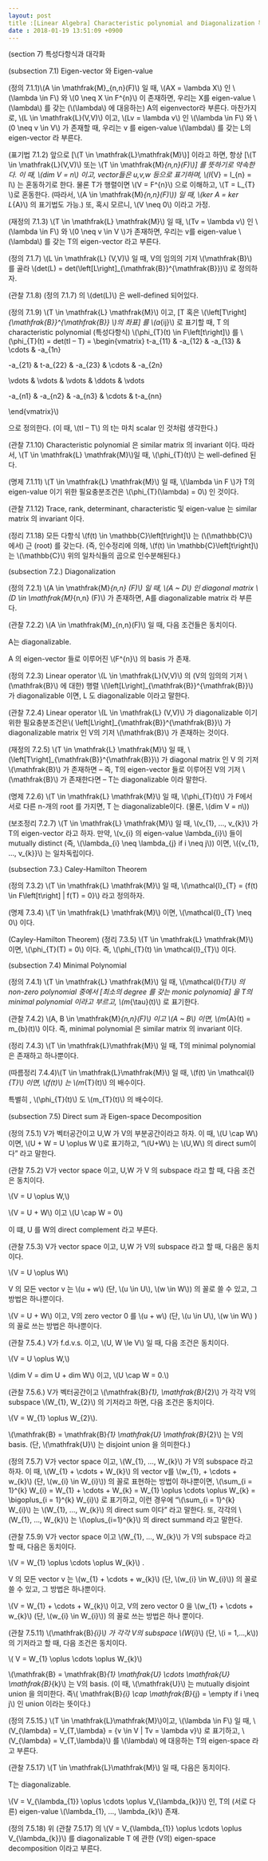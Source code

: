 ```yaml
---
layout: post
title :[Linear Algebra] Characteristic polynomial and Diagonalization 특성다항식과 대각화
date : 2018-01-19 13:51:09 +0900
---
```

(section 7) 특성다항식과 대각화

(subsection 7.1) Eigen-vector 와 Eigen-value

(정의 7.1.1)\\(A \in \mathfrak{M}_{n,n}(F)\\) 일 때, \\(AX = \lambda X\\) 인 \\(\lambda \in F\\) 와 \\(0 \neq X \in F^{n}\\) 이 존재하면, 우리는 X를 eigen-value \\(\lambda\\) 를 갖는 (\\(\lambda\\) 에 대응하는) A의 eigenvector라 부른다. 마찬가지로, \\(L \in \mathfrak{L}(V,V)\\) 이고, \\(Lv = \lambda v\\) 인 \\(\lambda \in F\\) 와 \\(0 \neq v \in V\\) 가 존재할 때, 우리는 v 를 eigen-value \\(\lambda\\) 를 갖는 L의 eigen-vector 라 부른다.

(표기법 7.1.2) 앞으로 [\\(T \in \mathfrak{L}\mathfrak{M}\\)] 이라고 하면, 항상 [\\(T \in \mathfrak{L}(V,V)\\) 또는 \\(T \in \mathfrak{M}_{n,n}(F)\\)] 를 뜻하기로 약속한다. 이 때, \\(dim V = n\\) 이고, vector들은 u,v,w 등으로 표기하며, \\(I_{V} = I_{n} = I\\) 는 혼동하기로 한다. 물론 T가 행렬이면 \\(V = F^{n}\\) 으로 이해하고, \\(T = L_{T} \\)로 혼동한다. (따라서, \\(A \in \mathfrak{M}_{n,n}(F)\\)) 일 때, \\(ker A = ker L_{A}\\) 의 표기법도 가능.) 또, 혹시 모르니, \\(V \neq 0\\) 이라고 가정.

(재정의 7.1.3) \\(T \in \mathfrak{L} \mathfrak{M}\\) 일 때, \\(Tv = \lambda v\\) 인 \\(\lambda \in F\\) 와 \\(0 \neq v \in V \\)가 존재하면, 우리는 v를 eigen-value \\(\lambda\\) 를 갖는 T의 eigen-vector 라고 부른다. 

(정의 7.1.7) \\(L \in \mathfrak{L} (V,V)\\) 일 때, V의 임의의 기저 \\(\mathfrak{B}\\) 를 골라 \\(det(L) = det(\left[L\right]_{\mathfrak{B}}^{\mathfrak{B}})\\) 로 정의하자.

(관찰 7.1.8) (정의 7.1.7) 의 \\(det(L)\\) 은 well-defined 되어있다.

(정의 7.1.9) \\(T \in \mathfrak{L} \mathfrak{M}\\) 이고, [T 혹은 \\(\left[T\right]_{\mathfrak{B}}^{\mathfrak{B}} \\)의 좌표] 를 \\(a_{ij}\\) 로 표기할 때, T 의 characteristic polynomial (특성다항식) \\(\phi_{T}(t) \in F\left[t\right]\\) 를 \\(\phi_{T}(t) = det(tI – T) = \begin{vmatrix} t-a_{11} & -a_{12} & -a_{13} & \cdots & -a_{1n} 



 -a_{21} & t-a_{22} & -a_{23} & \cdots & -a_{2n} 



 \vdots & \vdots & \vdots & \ddots & \vdots 



 -a_{n1} & -a_{n2} & -a_{n3} & \cdots & t-a_{nn} 



 \end{vmatrix}\\)

으로 정의한다. (이 때, \\(tI – T\\) 의 t는 마치 scalar 인 것처럼 생각한다.)

(관찰 7.1.10) Characteristic polynomial 은 similar matrix 의 invariant 이다. 따라서, \\(T \in \mathfrak{L} \mathfrak{M}\\)일 때, \\(\phi_{T}(t)\\) 는 well-defined 된다.

(명제 7.1.11) \\(T \in \mathfrak{L} \mathfrak{M}\\) 일 때, \\(\lambda \in F \\)가 T의 eigen-value 이기 위한 필요충분조건은 \\(\phi_{T}(\lambda) = 0\\) 인 것이다.

(관찰 7.1.12) Trace, rank, determinant, characteristic 및 eigen-value 는 similar matrix 의 invariant 이다.

(정리 7.1.18) 모든 다항식 \\(f(t) \in \mathbb{C}\left[t\right]\\) 는 (\\(\mathbb{C}\\) 에서) 근 (root) 를 갖는다. (즉, 인수정리에 의해, \\(f(t) \in \mathbb{C}\left[t\right]\\) 는 \\(\mathbb{C}\\) 위의 일차식들의 곱으로 인수분해된다.)

(subsection 7.2.) Diagonalization

(정의 7.2.1) \\(A \in \mathfrak{M}_{n,n} (F)\\) 일 때, \\(A ~ D\\) 인 diagonal matrix \\(D \in \mathfrak{M}_{n,n} (F)\\) 가 존재하면, A를 diagonalizable matrix 라 부른다.

(관찰 7.2.2) \\(A \in \mathfrak{M}_{n,n}(F)\\) 일 때, 다음 조건들은 동치이다.

 A는 diagonalizable.

A 의 eigen-vector 들로 이루어진 \\(F^{n}\\) 의 basis 가 존재.

(정의 7.2.3) Linear operator \\(L \in \mathfrak{L}(V,V)\\) 의 (V의 임의의 기저 \\(\mathfrak{B}\\) 에 대한) 행렬 \\(\left[L\right]_{\mathfrak{B}}^{\mathfrak{B}}\\) 가 diagonalizable 이면, L 도 diagonalizable 이라고 말한다.

(관찰 7.2.4) Linear operator \\(L \in \mathfrak{L} (V,V)\\) 가 diagonalizable 이기 위한 필요충분조건은\\( \left[L\right]_{\mathfrak{B}}^{\mathfrak{B}}\\) 가 diagonalizable matrix 인 V의 기저 \\(\mathfrak{B}\\) 가 존재하는 것이다.

(재정의 7.2.5) \\(T \in \mathfrak{L} \mathfrak{M}\\) 일 때, \\(\left[T\right]_{\mathfrak{B}}^{\mathfrak{B}}\\) 가 diagonal matrix 인 V 의 기저 \\(\mathfrak{B}\\) 가 존재하면 – 즉, T의 eigen-vector 들로 이루어진 V의 기저 \\(\mathfrak{B}\\) 가 존재한다면 – T는 diagonalizable 이라 말한다.

(명제 7.2.6) \\(T \in \mathfrak{L} \mathfrak{M}\\) 일 때, \\(\phi_{T}(t)\\) 가 F에서 서로 다른 n-개의 root 를 가지면, T 는 diagonalizable이다. (물론, \\(dim V = n\\))

(보조정리 7.2.7) \\(T \in \mathfrak{L} \mathfrak{M}\\) 일 때, \\(v_{1}, …, v_{k}\\) 가 T의 eigen-vector 라고 하자. 만약, \\(v_{i} 의 eigen-value \lambda_{i}\\) 들이 mutually distinct (즉, \\(\lambda_{i} \neq \lambda_{j} if i \neq j\\)) 이면, \\({v_{1}, …, v_{k}}\\) 는 일차독립이다.

(subsection 7.3.) Caley-Hamilton Theorem

(정의 7.3.2) \\(T \in \mathfrak{L} \mathfrak{M}\\) 일 때, \\(\mathcal{I}_{T} = {f(t) \in F\left[t\right] | f(T) = 0}\\) 라고 정의하자.

(명제 7.3.4) \\(T \in \mathfrak{L} \mathfrak{M}\\) 이면, \\(\mathcal{I}_{T} \neq 0\\) 이다.

(Cayley-Hamilton Theorem) (정리 7.3.5) \\(T \in \mathfrak{L} \mathfrak{M}\\) 이면, \\(\phi_{T}(T) = 0\\) 이다. 즉, \\(\phi_{T}(t) \in \mathcal{I}_{T}\\) 이다.

(subsection 7.4) Minimal Polynomial

(정의 7.4.1) \\(T \in \mathfrak{L} \mathfrak{M}\\) 일 때, \\(\mathcal{I}_{T}\\) 의 non-zero polynomial 중에서 [최소의 degree 를 갖는 monic polynomia] 을 T의 minimal polynomial 이라고 부르고, \\(m_{\tau}(t)\\) 로 표기한다.

(관찰 7.4.2) \\(A, B \in \mathfrak{M}_{n,n}(F)\\) 이고 \\(A ~ B\\) 이면, \\(m_{A}(t) = m_{b}(t)\\) 이다. 즉, minimal polynomial 은 similar matrix 의 invariant 이다.

(정리 7.4.3) \\(T \in \mathfrak{L}\mathfrak{M}\\) 일 때, T의 minimal polynomial 은 존재하고 하나뿐이다.

(따름정리 7.4.4)\\(T \in \mathfrak{L}\mathfrak{M}\\) 일 때, \\(f(t) \in \mathcal{I}_{T}\\) 이면, \\(f(t)\\) 는 \\(m_{T}(t)\\) 의 배수이다. 

특별히 , \\(\phi_{T}(t)\\) 도 \\(m_{T}(t)\\) 의 배수이다.

(subsection 7.5) Direct sum 과 Eigen-space Decomposition

(정의 7.5.1) V가 벡터공간이고 U,W 가 V의 부분공간이라고 하자. 이 때, \\(U \cap W\\) 이면, \\(U + W = U \oplus W \\)로 표기하고, “\\(U+W\\) 는 \\(U,W\\) 의 direct sum이다” 라고 말한다.

(관찰 7.5.2) V가 vector space 이고, U,W 가 V 의 subspace 라고 할 때, 다음 조건은 동치이다.

\\(V = U \oplus W,\\)

\\(V = U + W\\) 이고 \\(U \cap W = 0\\)

이 떄, U 를 W의 direct complement 라고 부른다.

(관찰 7.5.3) V가 vector space 이고, U,W 가 V의 subspace 라고 할 때, 다음은 동치이다.

\\(V = U \oplus W\\)

V 의 모든 vector v 는 \\(u + w\\) (단, \\(u \in U\\), \\(w \in W\\)) 의 꼴로 쓸 수 있고, 그 방법은 하나뿐이다.

\\(V = U + W\\) 이고, V의 zero vector 0 를 \\(u + w\\) (단, \\(u \in U\\), \\(w \in W\\) ) 의 꼴로 쓰는 방법은 하나뿐이다.

(관찰 7.5.4.) V가 f.d.v.s. 이고, \\(U, W \le V\\) 일 때, 다음 조건은 동치이다.

 \\(V = U \oplus W,\\)

\\(dim V = dim U + dim W\\) 이고, \\(U \cap W = 0.\\)

(관찰 7.5.6.) V가 벡터공간이고 \\(\mathfrak{B}_{1}, \mathfrak{B}_{2}\\) 가 각각 V의 subspace \\(W_{1}, W_{2}\\) 의 기저라고 하면, 다음 조건은 동치이다.

 \\(V = W_{1} \oplus W_{2}\\).

\\(\mathfrak{B} = \mathfrak{B}_{1} \mathfrak{U} \mathfrak{B}_{2}\\) 는 V의 basis. (단, \\(\mathfrak{U}\\) 는 disjoint union 을 의미한다.)

(정의 7.5.7) V가 vector space 이고, \\(W_{1}, …, W_{k}\\) 가 V의 subspace 라고 하자. 이 때, \\(W_{1} + \cdots + W_{k}\\) 의 vector v를 \\(w_{1}, + \cdots + w_{k}\\) (단, \\(w_{i} \in W_{i}\\)) 의 꼴로 표현하는 방법이 하나뿐이면, \\(\sum_{i = 1}^{k} W_{i} = W_{1} + \cdots + W_{k} = W_{1} \oplus \cdots \oplus W_{k} = \bigoplus_{i = 1}^{k} W_{i}\\) 로 표기하고, 이런 경우에 “\\(\sum_{i = 1}^{k} W_{i}\\) 는 \\(W_{1}, …, W_{k}\\) 의 direct sum 이다” 라고 말한다. 또, 각각의 \\(W_{1}, …, W_{k}\\) 는 \\(\oplus_{i=1}^{k}\\) 의 direct summand 라고 말한다.

(관찰 7.5.9) V가 vector space 이고 \\(W_{1}, …, W_{k}\\) 가 V의 subspace 라고 할 때, 다음은 동치이다.

\\(V = W_{1} \oplus \cdots \oplus W_{k}\\) .

V 의 모든 vector v 는 \\(w_{1} + \cdots + w_{k}\\) (단, \\(w_{i} \in W_{i}\\)) 의 꼴로 쓸 수 있고, 그 방법은 하나뿐이다.

\\(V = W_{1} + \cdots + W_{k}\\) 이고, V의 zero vector 0 을 \\(w_{1} + \cdots + w_{k}\\) (단, \\(w_{i} \in W_{i}\\)) 의 꼴로 쓰는 방법은 하나 뿐이다.

(관찰 7.5.11) \\(\mathfrak{B}_{i}\\) 가 각각 V의 subspace \\(W_{i}\\) (단, \\(i = 1,…,k\\)) 의 기저라고 할 때, 다음 조건은 동치이다.

\\( V = W_{1} \oplus \cdots \oplus W_{k}\\)

\\(\mathfrak{B} = \mathfrak{B}_{1} \mathfrak{U} \cdots \mathfrak{U} \mathfrak{B}_{k}\\) 는 V의 basis. (이 때, \\(\mathfrak{U}\\) 는 mutually disjoint union 을 의미한다. 즉\\( \mathfrak{B}_{i} \cap \mathfrak{B}_{j} = \empty if i \neq j\\) 인 union 이라는 뜻이다.)

(정의 7.5.15.) \\(T \in \mathfrak{L}\mathfrak{M}\\)이고, \\(\lambda \in F\\) 일 때, \\(V_{\lambda} = V_{T,\lambda} = {v \in V | Tv = \lambda v}\\) 로 표기하고, \\(V_{\lambda} = V_{T,\lambda}\\) 를 \\(\lambda\\) 에 대응하는 T의 eigen-space 라고 부른다.

(관찰 7.5.17) \\(T \in \mathfrak{L}\mathfrak{M}\\) 일 때, 다음은 동치이다.

T는 diagonalizable.

\\(V = V_{\lambda_{1}} \oplus \cdots \oplus V_{\lambda_{k}}\\) 인, T의 (서로 다른) eigen-value \\(\lambda_{1}, …, \lambda_{k}\\) 존재.

(정의 7.5.18) 위 (관찰 7.5.17) 의 \\(V = V_{\lambda_{1}} \oplus \cdots \oplus V_{\lambda_{k}}\\) 를 diagonalizable T 에 관한 (V의) eigen-space decomposition 이라고 부른다.

